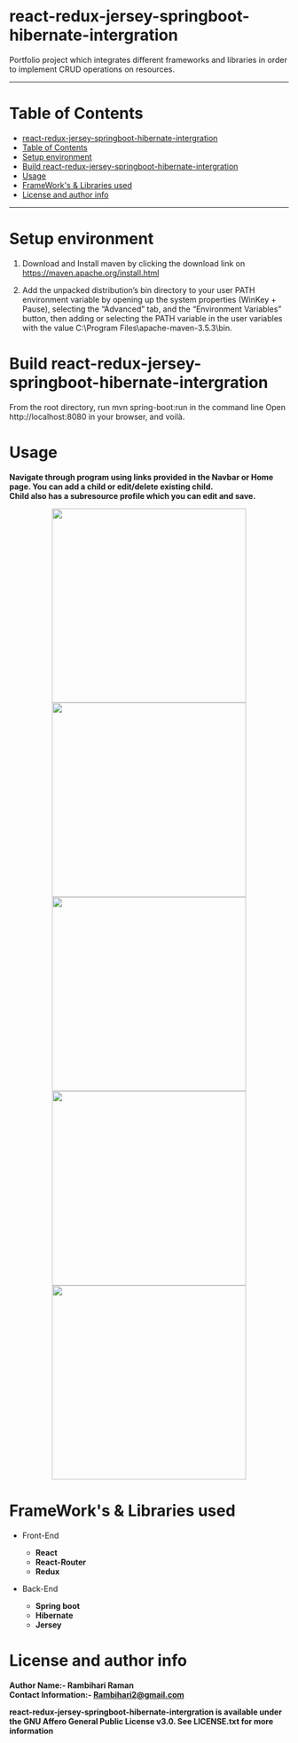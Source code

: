   # react-redux-jersey-springboot-hibernate-intergration
Portfolio project which integrates different frameworks and libraries in order to implement CRUD operations on resources.

* * *

# Table of Contents
- [react-redux-jersey-springboot-hibernate-intergration](#react-redux-jersey-springboot-hibernate-intergration)
- [Table of Contents](#table-of-contents)
- [Setup environment](#setup-environment)
- [Build react-redux-jersey-springboot-hibernate-intergration](#build-react-redux-jersey-springboot-hibernate-intergration)
- [Usage](#usage)
- [FrameWork's & Libraries used](#framework-s---libraries-used)
- [License and author info](#license-and-author-info)

* * *

# Setup environment

1. Download and Install maven by clicking the download link on https://maven.apache.org/install.html

2. Add the unpacked distribution’s bin directory to your user PATH environment variable by opening up the system properties (WinKey + Pause), selecting the “Advanced” tab, and the “Environment Variables” button, then adding or selecting the PATH variable in the user variables with the value C:\Program Files\apache-maven-3.5.3\bin.

# Build react-redux-jersey-springboot-hibernate-intergration

From the root directory, run mvn spring-boot:run in the command line
Open http://localhost:8080 in your browser, and voilà.

# Usage

**Navigate through program using links provided in the Navbar or Home page. You can add a child or edit/delete existing child.** <br />
**Child also has a subresource profile which you can edit and save.**

<p align="center">
  <img src="https://i.imgur.com/iUDKpWl.png" width="350"/>
  <img src="https://i.imgur.com/dB25XxS.png" width="350"/>
  <img src="https://i.imgur.com/Md2J9X7.png" width="350"/>
  <img src="https://i.imgur.com/isVn8PI.png" width="350"/>
  <img src="https://i.imgur.com/54P0zsb.png" width="350"/>
</p>

# FrameWork's & Libraries used
* Front-End
  * **React**
  * **React-Router**
  * **Redux**

* Back-End
  * **Spring boot**
  * **Hibernate**
  * **Jersey**

# License and author info
**Author Name:- Rambihari Raman** <br />
**Contact Information:- Rambihari2@gmail.com** <br />

__react-redux-jersey-springboot-hibernate-intergration is available under the GNU Affero General Public License v3.0. See LICENSE.txt for more information__
